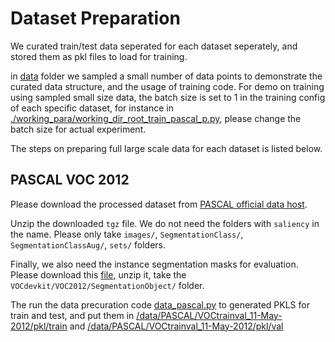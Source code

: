 # Dataset Preparation

We curated train/test data seperated for each dataset seperately, and stored them as pkl files to load for training.

in [data](../data/) folder we sampled a small number of data points to demonstrate the curated data structure, and the usage of training code. For demo on training using sampled small size data, the batch size is set to 1 in the training config of each specific dataset, for instance in  [./working_para/working_dir_root_train_pascal_p.py](./working_para/working_dir_root_train_pascal_p.py), please change the batch size for actual experiment.

The steps on preparing full large scale data for each dataset is listed below.


## PASCAL VOC 2012

 
Please download the processed dataset from [PASCAL official data host](http://host.robots.ox.ac.uk/pascal/VOC/voc2012/index.html). 

Unzip the downloaded `tgz` file. We do not need the folders with `saliency` in the name.
Please only take `images/`, `SegmentationClass/`, `SegmentationClassAug/`, `sets/` folders.

Finally, we also need the instance segmentation masks for evaluation.
Please download this [file](http://host.robots.ox.ac.uk:8080/pascal/VOC/voc2012/VOCtrainval_11-May-2012.tar), unzip it, take the `VOCdevkit/VOC2012/SegmentationObject/` folder.

The run the data precuration code [data_pascal.py](../data_pre_curation/data_pascal.py) to generated PKLS for train and test, and put them in [/data/PASCAL/VOCtrainval_11-May-2012/pkl/train](../data/PASCAL/VOCtrainval_11-May-2012/pkl/train/) and [/data/PASCAL/VOCtrainval_11-May-2012/pkl/val](../data/PASCAL/VOCtrainval_11-May-2012/pkl/val/) 
